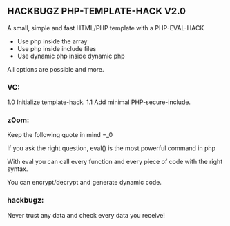 ## HACKBUGZ PHP-TEMPLATE-HACK V2.0

A small, simple and fast HTML/PHP template with a PHP-EVAL-HACK

- Use php inside the array
- Use php inside include files
- Use dynamic php inside dynamic php

All options are possible and more.


### VC:
1.0 Initialize template-hack.
1.1 Add minimal PHP-secure-include.


### z0om:
Keep the following quote in mind =_0

If you ask the right question, eval() is the most powerful command in php

With eval you can call every function and every piece of code with the right syntax.

You can encrypt/decrypt and generate dynamic code.


### hackbugz:
Never trust any data and check every data you receive!
